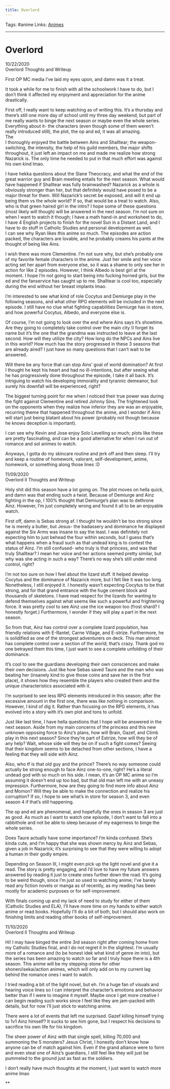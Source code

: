 ```yaml
---
title: Overlord
---
```

Tags: #anime
Links: [Animes](out/animes.md)
___
# Overlord
10/22/2020  
Overlord Thoughts and Writeup

  

First OP MC media I’ve laid my eyes upon, and damn was it a treat.

It took a while for me to finish with all the schoolwork I have to do, but I don’t think it affected my enjoyment and appreciation for the anime drastically.

First off, I really want to keep watching as of writing this. It’s a thursday and there’s still one more day of school until my three day weekend, but part of me really wants to binge the next season or maybe even the whole series. Everything about it- the characters (even though some of them weren’t really introduced still), the plot, the op and ed, it was all amazing.  
The  
I thoroughly enjoyed the battle between Ains and Shalltear; the weapon-switching, the intensity, the help of his guild members, the major shifts throughout, it just left an impact on me and made me realize how strong Nazarick is. The only time he needed to put in that much effort was against his own kind lmao.

I have hekka questions about the Slane Theocracy, and what the end of the great warrior guy and Brain meeting entails for the next season. What would have happened if Shalltear was fully brainwashed? Nazarick as a whole is obviously stronger than her, but that definitely would have posed to be a major threat for them. Will Nazarick’s secret be exposed, and will it end up being them vs the whole world? If so, that would be a treat to watch. Also, who is that green haired girl in the intro? I hope some of these questions (most likely will though) will be answered in the next season. I’m not sure on when I want to watch it though; I have a math hand-in and worksheet to do, I have 4 English projects to finish for the novel Sun in a Distant Land, and I have to do stuff in Catholic Studies and personal development as well.  
I can see why Ryan likes this anime so much. The episodes are action packed, the characters are lovable, and he probably creams his pants at the thought of being like Ains.

I wish there was more Clementine. I’m not sure why, but she’s probably one of my favorite female characters in the anime. Just her smile and her voice acting set her apart from everyone else, so it was a shame to only see her in action for like 2 episodes. However, I think Albedo is best girl at the moment. I hope I’m not going to start being into fucking horned girls, but the ed and the fanservice has caught up to me. Shalltear is cool too, especially during the end without her breast implants lmao. 

I’m interested to see what kind of role Cocytus and Demiurge play in the following seasons, and what other RPG elements will be included in the next episode. I still have no clue what fighting capabilities Demiurge has in store, and how powerful Cocytus, Albedo, and everyone else is.

Of course, I’m not going to look over the end where Ains says it’s showtime. Are they going to completely take control over the main city (I forget its name but it’s the one that the grandma was instructed to leave at the last second. How will they utilize the city? How long do the NPCs and Ains live in this world? How much has the story progressed in these 3 seasons that are already aired? I just have so many questions that I can’t wait to be answered.

Will there be any force that can stop Ains’ goal of world domination? At first I thought he kept his heart and had no ill-intentions, but after seeing what he has progressively done throughout the episode, I take it all back. It’s intriguing to watch his developing immorality and tyrannic demeanor, but surely his downfall will be experienced, right?

The biggest turning point for me when I noticed their true power was during the fight against Clementine and retired Johnny Sins. The frightened look on the opponents when they realize how inferior they are was an enjoyable, recurring theme that happened throughout the anime, and I wonder if Ains will start just being blatant about his power (probably not though because he knows deception is important).

  

I can see why Kevin and Jose enjoy Solo Levelling so much; plots like these are pretty fascinating, and can be a good alternative for when I run out of romance and sol animes to watch.

  

Anyways, I gotta do my skincare routine and jerk off and then sleep. I’ll try and keep a routine of homework, valorant, self-development, anime, homework, or something along those lines :D

  
  

  
  
11/09/2020  
Overlord II Thoughts and Writeup

  
Holy shit did this season have a lot going on. The plot moves on hella quick, and damn was that ending such a twist. Because of Demiurge and Ainz fighting in the op, I 100% thought that Demiurge’s plan was to dethrone Ainz. However, I’m just completely wrong and found it all to be an enjoyable watch.

  

First off, damn is Sebas strong af. I thought he wouldn’t be too strong since he is merely a butler, but Jesus- the badassery and dominance he displayed against the Six Arms was insane to say the least. I was definitely not expecting him to just behead the four within seconds, but I guess that’s what happens when a fraud such as that undead king is to contest the status of Ainz. I’m still confused- who truly is that princess, and was that truly Shalltear? I mean her voice and her actions seemed pretty similar, but why was she acting in such a way? There’s no way she’s still under mind control, right?

  

I’m not too sure on how I feel about the lizard stuff. It helped develop Cocytus and the dominance of Nazarick more, but I felt like it was too long. Nonetheless, I still enjoyed it. I honestly wasn’t expecting Cocytus to be that strong, and for that grand entrance with the huge cement block and thousands of skeletons. I have mad respect for the lizards for wanting to defend themselves against what seems like such a powerful and frightening force. It was pretty cool to see Ainz use the ice weapon too (frost shard? I honestly forget.) Furthermore, I wonder if they will play a part in the next season.

  

So from that, Ainz has control over a complete lizard population, has friendly relations with E-Rantel, Carne Village, and E-strize. Furthermore, he is solidified as one of the strongest adventurers on deck. This man almost has complete control over a section of the world; that’s crazy. Thank god no one betrayed them this time, I just want to see a complete unfolding of their dominance.

  

It’s cool to see the guardians developing their own consciences and make their own decisions. Just like how Sebas saved Taure and the man who was beating her (insanely kind to give those coins and save her in the first place), it shows how they resemble the players who created them and the unique characteristics associated with it. 

  

I’m surprised to see less RPG elements introduced in this season; after the excessive amount in the first one, there was like nothing in comparison. However, I kind of dig it. Rather than focusing on the RPG elements, it has evolved into a story with it’s own plot and tons to unfold.

  

Just like last time, I have hella questions that I hope will be answered in the next season. Aside from my main concerns of the princess and this new unknown opposing force to Ainz’s plans, how will Brain, Gazef, and Climb play in this next season? Since they’re part of Estrize, how will they be of any help? Wait, whose side will they be on if such a fight comes? Seeing that their kingdom seems to be detached from other sections, I have a feeling that they will side with Ainz.

  

Also, who tf is that old guy and the prince? There’s no way someone could actually be strong enough to face Ainz one-to-one, right? He’s a literal undead god with so much on his side. I mean, it’s an OP MC anime so I’m assuming it doesn’t end up too bad, but that old man left me with an uneasy impression. Furthermore, how are they going to find more info about Ainz and Momon? Will they be able to make the connection and realize his corruption? If so, I hope to see what’s in store for season 3, and even season 4 if that’s still happening.

  

The op and ed are phenomenal, and hopefully the ones in season 3 are just as good. As much as I want to watch one episode, I don’t want to fall into a rabbithole and not be able to sleep because of my eagerness to binge the whole series. 

  

Does Taure actually have some importance? I’m kinda confused. She’s kinda cute, and I’m happy that she was shown mercy by Ainz and Sebas, given a job in Nazarick; it’s surprising to see that they were willing to adopt a human in their godly empire. 

  

Depending on Season III, I might even pick up the light novel and give it a read. The story is pretty engaging, and I’d love to have my future answers answered by reading it just to create ones further down the road. It’s going to be weird though, since I’m just so used to watching anime; I’ve barely read any fiction novels or manga as of recently, as my reading has been mostly for academic purposes or for self-improvement.

  

With finals coming up and my lack of need to study for either of them (Catholic Studies and ELA), I’ll have more time on my hands to either watch anime or read books. Hopefully I’ll do a bit of both, but I should also work on finishing limits and reading other books of self-improvement.

  
  
  

  
11/10/2020  
Overlord II Thoughts and Writeup

  

Hi! I may have binged the entire 3rd season right after coming home from my Catholic Studies final, and I do not regret it in the slightest. I’m usually more of a romance and (to be honest idek what kind of genre im into), but the series has been amazing to watch so far and I truly hope there is a 4th season. This anime will be my stepping-stone for other shonen/isekai/action animes, which will only add on to my current lag behind the romance ones I want to watch. 

  

I tried reading a bit of the light novel, but eh. I’m a huge fan of visuals and hearing voice lines so I can interpret the character’s emotions and behavior better than if I were to imagine it myself. Maybe once I get more creative I can begin reading such works since I feel like they are jam-packed with details, but for now I’ll just stick to watching anime.

  

There were a lot of events that left me surprised. Gazef killing himself trying to 1v1 Ainz himself? It sucks to see him gone, but I respect his decisions to sacrifice his own life for his kingdom.

  

The sheer power of Ainz with that single spell, killing 70,000 and summoning the 5 monsters? Jesus Christ, I honestly don’t know how anyone can be of match against him. Even if the grand alliance were to form and even steal one of Ainz’s guardians, I still feel like they will just be pummeled to the ground just as fast as the soldiers.

  
  
  

I don’t really have much thoughts at the moment, I just want to watch more anime lmao

  
**